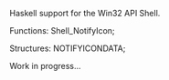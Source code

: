 Haskell support for the Win32 API Shell.

Functions:
	Shell_NotifyIcon;

Structures:
	NOTIFYICONDATA;


Work in progress...		